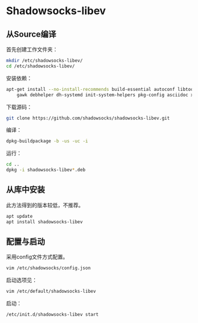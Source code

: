 # Shadowsocks-libev
## 从Source编译
首先创建工作文件夹：
```bash
mkdir /etc/shadowsocks-libev/
cd /etc/shadowsocks-libev/
```

安装依赖：
```bash
apt-get install --no-install-recommends build-essential autoconf libtool libssl-dev \
	gawk debhelper dh-systemd init-system-helpers pkg-config asciidoc xmlto apg libpcre3-dev
```
下载源码：
```bash
git clone https://github.com/shadowsocks/shadowsocks-libev.git
```

编译：
```bash
dpkg-buildpackage -b -us -uc -i
```
运行：
```bash
cd ..
dpkg -i shadowsocks-libev*.deb
```
## 从库中安装
此方法得到的版本较低，不推荐。
```bash
apt update
apt install shadowsocks-libev
```

## 配置与启动
采用config文件方式配置。
```bash
vim /etc/shadowsocks/config.json
```
启动选项见：
```bash
vim /etc/default/shadowsocks-libev
```
启动：
```bash
/etc/init.d/shadowsocks-libev start
```
